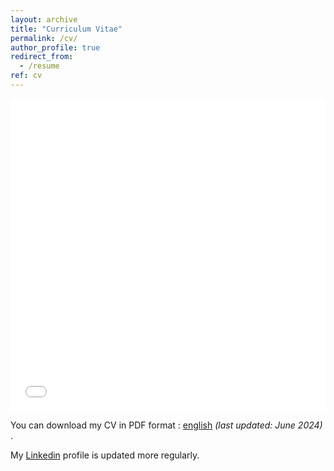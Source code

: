 ```yaml
---
layout: archive
title: "Curriculum Vitae"
permalink: /cv/
author_profile: true
redirect_from:
  - /resume
ref: cv
---
```


<iframe src="/files/pdf/CV ENG.pdf" width="100%" height="500" frameborder="no" border="0" marginwidth="0" marginheight="0"></iframe>

You can download my CV in PDF format : <a href="https://valentinkil.github.io/files/pdf/CV ENG.pdf" class="special-link">english</a> <I>(last updated: June 2024) </I>.

My <a href="http://www.linkedin.com/in/valentin-kilian-277777209/" class="special-link">Linkedin</a> profile is updated more regularly. 